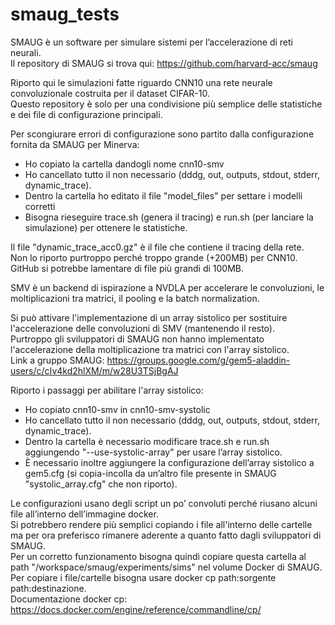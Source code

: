 # smaug_tests

SMAUG è un software per simulare sistemi per l’accelerazione di reti neurali.  
Il repository di SMAUG si trova qui: https://github.com/harvard-acc/smaug  

Riporto qui le simulazioni fatte riguardo CNN10 una rete neurale convoluzionale costruita per il dataset CIFAR-10.  
Questo repository è solo per una condivisione più semplice delle statistiche e dei file di configurazione principali.

Per scongiurare errori di configurazione sono partito dalla configurazione fornita da SMAUG per Minerva:  

- Ho copiato la cartella dandogli nome cnn10-smv  
- Ho cancellato tutto il non necessario (dddg, out, outputs, stdout, stderr, dynamic_trace).  
- Dentro la cartella ho editato il file "model_files" per settare i modelli corretti  
- Bisogna rieseguire trace.sh (genera il tracing) e run.sh (per lanciare la simulazione) per ottenere le statistiche.  

Il file "dynamic_trace_acc0.gz" è il file che contiene il tracing della rete.  
Non lo riporto purtroppo perché troppo grande (+200MB) per CNN10.  
GitHub si potrebbe lamentare di file più grandi di 100MB.  

SMV è un backend di ispirazione a NVDLA per accelerare le convoluzioni, le moltiplicazioni tra matrici, il pooling e la batch normalization.  

Si può attivare l'implementazione di un array sistolico per sostituire l'accelerazione delle convoluzioni di SMV (mantenendo il resto).  
Purtroppo gli sviluppatori di SMAUG non hanno implementato l'accelerazione della moltiplicazione tra matrici con l'array sistolico.  
Link a gruppo SMAUG: https://groups.google.com/g/gem5-aladdin-users/c/cIv4kd2hlXM/m/w28U3TSjBgAJ  

Riporto i passaggi per abilitare l'array sistolico:  

- Ho copiato cnn10-smv in cnn10-smv-systolic  
- Ho cancellato tutto il non necessario (dddg, out, outputs, stdout, stderr, dynamic_trace).  
- Dentro la cartella è necessario modificare trace.sh e run.sh aggiungendo "--use-systolic-array" per usare l’array sistolico.  
- È necessario inoltre aggiungere la configurazione dell’array sistolico a gem5.cfg (si copia-incolla da un’altro file presente in SMAUG "systolic_array.cfg" che non riporto).  

Le configurazioni usano degli script un po’ convoluti perché riusano alcuni file all’interno dell’immagine docker.  
Si potrebbero rendere più semplici copiando i file all'interno delle cartelle ma per ora preferisco rimanere aderente a quanto fatto dagli sviluppatori di SMAUG.  
Per un corretto funzionamento bisogna quindi copiare questa cartella al path "/workspace/smaug/experiments/sims" nel volume Docker di SMAUG.  
Per copiare i file/cartelle bisogna usare docker cp path:sorgente path:destinazione.  
Documentazione docker cp: https://docs.docker.com/engine/reference/commandline/cp/
